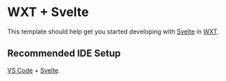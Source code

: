 # WXT + Svelte

This template should help get you started developing with [Svelte](https://svelte-5-preview.vercel.app/) in [WXT](https://wxt.dev/).

## Recommended IDE Setup

[VS Code](https://code.visualstudio.com/) + [Svelte](https://marketplace.visualstudio.com/items?itemName=svelte.svelte-vscode).
